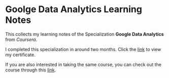 # Goolge Data Analytics Learning Notes

This collects my learning notes of the Specialization **Google Data Analytics** from *Coursera*. 

I completed this specialization in around two months. Click the [link](https://coursera.org/share/bd44023a9a39d4bfb3c9a381fdf57b65) to view my certificate.

If you are also interested in taking the same course, you can check out the course through this [link](https://www.coursera.org/professional-certificates/google-data-analytics).
